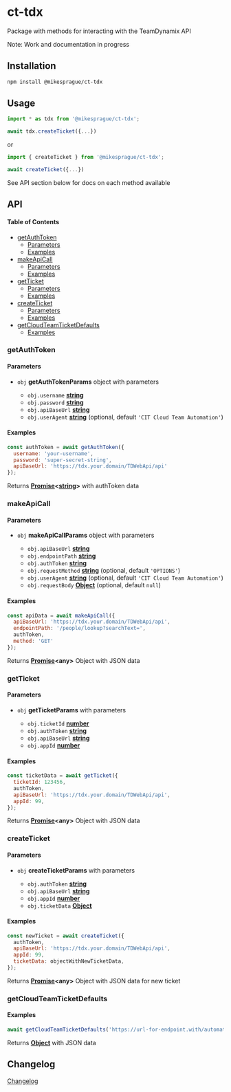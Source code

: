 # ct-tdx

Package with methods for interacting with the TeamDynamix API

Note: Work and documentation in progress

## Installation

```bash
npm install @mikesprague/ct-tdx
```

## Usage

```javascript
import * as tdx from '@mikesprague/ct-tdx';

await tdx.createTicket({...})
```

or

```javascript
import { createTicket } from '@mikesprague/ct-tdx';

await createTicket({...})
```

See API section below for docs on each method available

## API

<!-- Generated by documentation.js. Update this documentation by updating the source code. -->

#### Table of Contents

*   [getAuthToken](#getauthtoken)
    *   [Parameters](#parameters)
    *   [Examples](#examples)
*   [makeApiCall](#makeapicall)
    *   [Parameters](#parameters-1)
    *   [Examples](#examples-1)
*   [getTicket](#getticket)
    *   [Parameters](#parameters-2)
    *   [Examples](#examples-2)
*   [createTicket](#createticket)
    *   [Parameters](#parameters-3)
    *   [Examples](#examples-3)
*   [getCloudTeamTicketDefaults](#getcloudteamticketdefaults)
    *   [Examples](#examples-4)

### getAuthToken

#### Parameters

*   `obj` **getAuthTokenParams** object with parameters

    *   `obj.username` **[string](https://developer.mozilla.org/docs/Web/JavaScript/Reference/Global_Objects/String)**&#x20;
    *   `obj.password` **[string](https://developer.mozilla.org/docs/Web/JavaScript/Reference/Global_Objects/String)**&#x20;
    *   `obj.apiBaseUrl` **[string](https://developer.mozilla.org/docs/Web/JavaScript/Reference/Global_Objects/String)**&#x20;
    *   `obj.userAgent` **[string](https://developer.mozilla.org/docs/Web/JavaScript/Reference/Global_Objects/String)**  (optional, default `'CIT Cloud Team Automation'`)

#### Examples

```javascript
const authToken = await getAuthToken({
  username: 'your-username',
  password: 'super-secret-string',
  apiBaseUrl: 'https://tdx.your.domain/TDWebApi/api'
});
```

Returns **[Promise](https://developer.mozilla.org/docs/Web/JavaScript/Reference/Global_Objects/Promise)<[string](https://developer.mozilla.org/docs/Web/JavaScript/Reference/Global_Objects/String)>** with authToken data

### makeApiCall

#### Parameters

*   `obj` **makeApiCallParams** object with parameters

    *   `obj.apiBaseUrl` **[string](https://developer.mozilla.org/docs/Web/JavaScript/Reference/Global_Objects/String)**&#x20;
    *   `obj.endpointPath` **[string](https://developer.mozilla.org/docs/Web/JavaScript/Reference/Global_Objects/String)**&#x20;
    *   `obj.authToken` **[string](https://developer.mozilla.org/docs/Web/JavaScript/Reference/Global_Objects/String)**&#x20;
    *   `obj.requestMethod` **[string](https://developer.mozilla.org/docs/Web/JavaScript/Reference/Global_Objects/String)**  (optional, default `'OPTIONS'`)
    *   `obj.userAgent` **[string](https://developer.mozilla.org/docs/Web/JavaScript/Reference/Global_Objects/String)**  (optional, default `'CIT Cloud Team Automation'`)
    *   `obj.requestBody` **[Object](https://developer.mozilla.org/docs/Web/JavaScript/Reference/Global_Objects/Object)**  (optional, default `null`)

#### Examples

```javascript
const apiData = await makeApiCall({
  apiBaseUrl: 'https://tdx.your.domain/TDWebApi/api',
  endpointPath: '/people/lookup?searchText=',
  authToken,
  method: 'GET'
});
```

Returns **[Promise](https://developer.mozilla.org/docs/Web/JavaScript/Reference/Global_Objects/Promise)\<any>** Object with JSON data

### getTicket

#### Parameters

*   `obj` **getTicketParams** with parameters

    *   `obj.ticketId` **[number](https://developer.mozilla.org/docs/Web/JavaScript/Reference/Global_Objects/Number)**&#x20;
    *   `obj.authToken` **[string](https://developer.mozilla.org/docs/Web/JavaScript/Reference/Global_Objects/String)**&#x20;
    *   `obj.apiBaseUrl` **[string](https://developer.mozilla.org/docs/Web/JavaScript/Reference/Global_Objects/String)**&#x20;
    *   `obj.appId` **[number](https://developer.mozilla.org/docs/Web/JavaScript/Reference/Global_Objects/Number)**&#x20;

#### Examples

```javascript
const ticketData = await getTicket({
  ticketId: 123456,
  authToken,
  apiBaseUrl: 'https://tdx.your.domain/TDWebApi/api',
  appId: 99,
});
```

Returns **[Promise](https://developer.mozilla.org/docs/Web/JavaScript/Reference/Global_Objects/Promise)\<any>** Object with JSON data

### createTicket

#### Parameters

*   `obj` **createTicketParams** with parameters

    *   `obj.authToken` **[string](https://developer.mozilla.org/docs/Web/JavaScript/Reference/Global_Objects/String)**&#x20;
    *   `obj.apiBaseUrl` **[string](https://developer.mozilla.org/docs/Web/JavaScript/Reference/Global_Objects/String)**&#x20;
    *   `obj.appId` **[number](https://developer.mozilla.org/docs/Web/JavaScript/Reference/Global_Objects/Number)**&#x20;
    *   `obj.ticketData` **[Object](https://developer.mozilla.org/docs/Web/JavaScript/Reference/Global_Objects/Object)**&#x20;

#### Examples

```javascript
const newTicket = await createTicket({
  authToken,
  apiBaseUrl: 'https://tdx.your.domain/TDWebApi/api',
  appId: 99,
  ticketData: objectWithNewTicketData,
});
```

Returns **[Promise](https://developer.mozilla.org/docs/Web/JavaScript/Reference/Global_Objects/Promise)\<any>** Object with JSON data for new ticket

### getCloudTeamTicketDefaults

#### Examples

```javascript
await getCloudTeamTicketDefaults('https://url-for-endpoint.with/automated-ticket-defaults.json');
```

Returns **[Object](https://developer.mozilla.org/docs/Web/JavaScript/Reference/Global_Objects/Object)** with JSON data

## Changelog

[Changelog](https://github.com/mikesprague/packages/blob/main/packages/ct-tdx/CHANGELOG.md)
